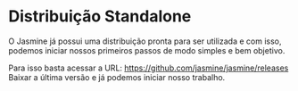 # Distribuição Standalone

O Jasmine já possui uma distribuição pronta para ser utilizada e com isso, podemos iniciar nossos primeiros passos de modo simples e bem objetivo.

Para isso basta acessar a URL: https://github.com/jasmine/jasmine/releases
Baixar a última versão e já podemos iniciar nosso trabalho. 